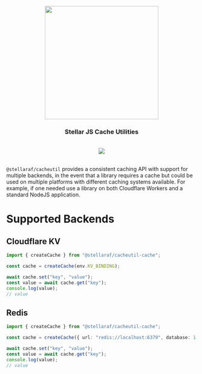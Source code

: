 <div align="center">
  <br/>
  <img src="https://res.cloudinary.com/stellaraf/image/upload/v1604277355/stellar-logo-gradient.svg" width="300" />
  <br/>
  <h3>Stellar JS Cache Utilities</h3>
  <br/>
  <a href="https://github.com/stellaraf/cacheutil/actions?query=workflow%3ATests">
    <img src="https://img.shields.io/github/workflow/status/stellaraf/cacheutil/Tests?color=%239100fa&event=push&style=for-the-badge" />
  </a>
  <br/>
  <br/>
</div>

`@stellaraf/cacheutil` provides a consistent caching API with support for multiple backends, in the event that a library requires a cache but could be used on multiple platforms with different caching systems available. For example, if one needed use a library on both Cloudflare Workers and a standard NodeJS application.

# Supported Backends

## Cloudflare KV

```ts
import { createCache } from "@stellaraf/cacheutil-cache";

const cache = createCache(env.KV_BINDING);

await cache.set("key", "value");
const value = await cache.get("key");
console.log(value);
// value
```

## Redis

```ts
import { createCache } from "@stellaraf/cacheutil-cache";

const cache = createCache({ url: "redis://localhost:6379", database: 1 });

await cache.set("key", "value");
const value = await cache.get("key");
console.log(value);
// value
```
